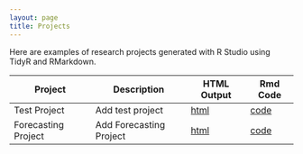 ```yaml
---
layout: page
title: Projects
---
```


Here are examples of research projects generated with R Studio using TidyR and RMarkdown.

Project | Description | HTML Output | Rmd Code
--- | --- | --- | ---
Test Project | Add test project | [html](https://itsharryh3w.github.io/test_project) | [code](https://github.com/ItsHarryH3w/test_project) 
Forecasting Project | Add Forecasting Project | [html](https://itsharryh3w.github.io/Forecasting_Project) | [code](https://github.com/ItsHarryH3w/Forecasting_Project)
